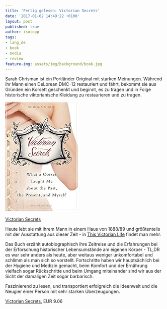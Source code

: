 ```yaml
---
title: 'Fertig gelesen: Victorian Secrets'
date: '2017-01-02 14:49:22 +0100'
layout: post
published: true
author: isotopp
tags:
- lang_de
- book
- media
- review
feature-img: assets/img/background/book.jpg
---
```

Sarah Chrisman ist ein Portländer Original mit starken Meinungen. Während ihr Mann einen DeLorean DMC-12 restauriert und fährt, bekommt sie aus Gründen ein Korsett geschenkt und beginnt, es zu tragen und in Folge historische viktorianische Kleidung zu restaurieren und zu tragen.

[![](/uploads/2017/01/victorian-secrets.jpg)](https://www.amazon.de/Victorian-Secrets-Corset-Taught-Present-ebook/dp/B00E25AV3K)

[Victorian Secrets](https://www.amazon.de/Victorian-Secrets-Corset-Taught-Present-ebook/dp/B00E25AV3K)

Heute lebt sie mit ihrem Mann in einem Haus von 1888/89 und größtenteils mit der Ausstattung aus dieser Zeit - in [This Victorian Life](http://www.thisvictorianlife.com/) findet man mehr.

Das Buch erzählt autobiographisch ihre Zeitreise und die Erfahrungen bei der Erforschung historischer Lebensumstände am eigenen Körper - TL;DR es war sehr anders als heute, aber weitaus weniger unkomfortabel und schlimm als man sich so vorstellt. Fortschritte haben wir hauptsächlich bei der Hygiene und Medizin gemacht, beim Komfort und der Ernährung vielfach sogar Rückschritte und beim Umgang miteinander sind wir aus der Sicht der damaligen Zeit sogar barbarisch.

Faszinierend zu lesen, und transportiert erfolgreich die Ideenwelt und die Neugier einer Person mit sehr starken Überzeugungen.

[Victorian Secrets](https://www.amazon.de/Victorian-Secrets-Corset-Taught-Present-ebook/dp/B00E25AV3K), EUR 9.06

